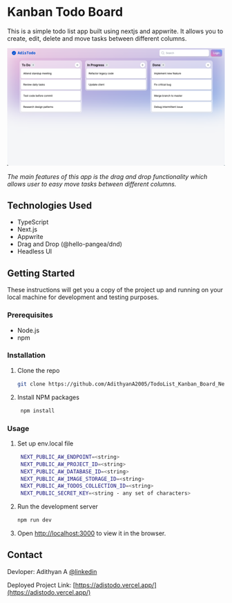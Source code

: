# Kanban Todo Board

This is a simple todo list app built using nextjs and appwrite.
It allows you to create, edit, delete and move tasks between different columns.

![Screenshot](./.github/screenshot.png)

_The main features of this app is the drag and drop functionality which allows user to easy move tasks between different columns._

## Technologies Used

- TypeScript
- Next.js
- Appwrite
- Drag and Drop (@hello-pangea/dnd)
- Headless UI

## Getting Started

These instructions will get you a copy of the project up and running on your local machine for development and testing purposes.

### Prerequisites

- Node.js
- npm

### Installation

1. Clone the repo
   ```sh
   git clone https://github.com/AdithyanA2005/TodoList_Kanban_Board_NextJs
   ```
2. Install NPM packages
   ```sh
    npm install
   ```

### Usage

1. Set up env.local file
   ```sh
    NEXT_PUBLIC_AW_ENDPOINT=<string>
    NEXT_PUBLIC_AW_PROJECT_ID=<string>
    NEXT_PUBLIC_AW_DATABASE_ID=<string>
    NEXT_PUBLIC_AW_IMAGE_STORAGE_ID=<string>
    NEXT_PUBLIC_AW_TODOS_COLLECTION_ID=<string>
    NEXT_PUBLIC_SECRET_KEY=<string - any set of characters>
   ```

2. Run the development server
   ```sh
   npm run dev
   ```

3. Open [http://localhost:3000](http://localhost:3000) to view it in the browser.

## Contact

Devloper: Adithyan A [@linkedin](www.linkedin.com/in/iadithyana)

Deployed Project Link: [https://adistodo.vercel.app/](https://adistodo.vercel.app/)
